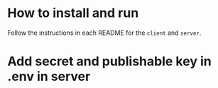 # How to install and run

Follow the instructions in each README for the `client` and `server`.

# Add secret and publishable key in .env in server
